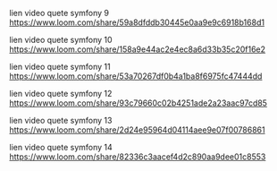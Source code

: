 lien video quete symfony 9 
https://www.loom.com/share/59a8dfddb30445e0aa9e9c6918b168d1

lien video quete symfony 10
https://www.loom.com/share/158a9e44ac2e4ec8a6d33b35c20f16e2

lien video quete symfony 11
https://www.loom.com/share/53a70267df0b4a1ba8f6975fc47444dd

lien video quete symfony 12
https://www.loom.com/share/93c79660c02b4251ade2a23aac97cd85

lien video quete symfony 13
https://www.loom.com/share/2d24e95964d04114aee9e07f00786861

lien video quete symfony 14
https://www.loom.com/share/82336c3aacef4d2c890aa9dee01c8553

